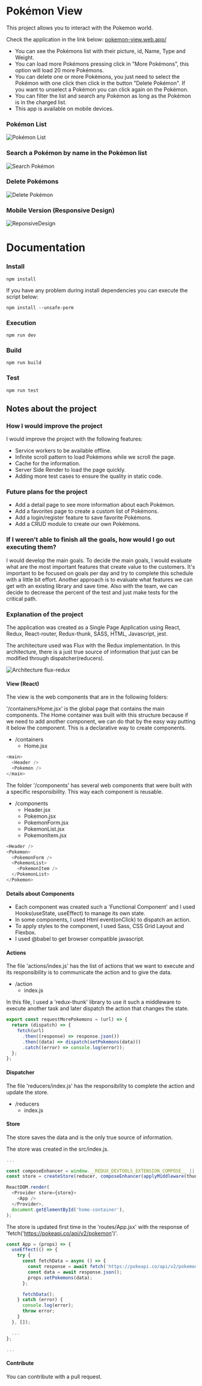 # Pokémon View
This project allows you to interact with the Pokemon world.

Check the application in the link below:
[pokemon-view.web.app/](https://pokemon-view.web.app/)

* You can see the Pokémons list with their picture, id, Name, Type and Weight.
* You can load more Pokémons pressing click in "More Pokémons", this option will load 20 more Pokémons.
* You can delete one or more Pokémons, you just need to select the Pokémon with one click then click in the button "Delete Pokémon". If you want to unselect a Pokémon you can click again on the Pokémon.
* You can filter the list and search any Pokémon as long as the Pokémon is in the charged list.
* This app is available on mobile devices.

### Pokémon List
![Pokémon List](https://pokemon-view.s3-us-west-1.amazonaws.com/PokemonPage1.png)

### Search a Pokémon by name in the Pokémon list
![Search Pokémon](https://pokemon-view.s3-us-west-1.amazonaws.com/PokemonPage2.png)

### Delete Pokémons
![Delete Pokémon](https://pokemon-view.s3-us-west-1.amazonaws.com/DeletePokemonPage.png)

### Mobile Version (Responsive Design)
![ReponsiveDesign](https://pokemon-view.s3-us-west-1.amazonaws.com/ResponsivePokemonPage.png)

# Documentation 

### Install

```
npm install
```

If you have any problem during install dependencies you can execute the script below:

```
npm install --unsafe-perm
```

### Execution

```
npm run dev
```

### Build

```
npm run build
```

### Test

```
npm run test
```

## Notes about the project

### How I would improve the project

I would improve the project with the following features:

* Service workers to be available offline.
* Infinite scroll pattern to load Pokémons while we scroll the page.
* Cache for the information.
* Server Side Render to load the page quickly.
* Adding more test cases to ensure the quality in static code.

### Future plans for the project

* Add a detail page to see more information about each Pokémon.
* Add a favorites page to create a custom list of Pokémons.
* Add a login/register feature to save favorite Pokémons.
* Add a CRUD module to create our own Pokémons.

### If I weren't able to finish all the goals, how would I go out executing them?

I would develop the main goals. To decide the main goals, I would evaluate what are the most important features that create value to the customers. It's important to be focused on goals per day and try to complete this schedule with a little bit effort. Another approach is to evaluate what features we can get with an existing library and save time. Also with the team, we can decide to decrease the percent of the test and just make tests for the critical path.

### Explanation of the project

The application was created as a Single Page Application using React, Redux, React-router, Redux-thunk, SASS, HTML, Javascript, jest.

The architecture used was Flux with the Redux implementation. In this architecture, there is a just true source of information that just can be modified through dispatcher(reducers).

![Architecture flux-redux](https://pokemon-view.s3-us-west-1.amazonaws.com/ArchitectureFlux.png)

#### View (React)
The view is the web components that are in the following folders:

'/containers/Home.jsx' is the global page that contains the main components. The Home container was built with this structure because if we need to add another component, we can do that by the easy way putting it below the <Pokemon /> component. This is a declarative way to create components.

* /containers
  - Home.jsx

```javascript
<main>
  <Header />
  <Pokemon />
</main>
```

The folder '/components' has several web components that were built with a specific responsibility. This way each component is reusable.

* /components
  - Header.jsx
  - Pokemon.jsx
  - PokemonForm.jsx
  - PokemonList.jsx
  - PokemonItem.jsx

```javascript
<Header />
<Pokemon>
  <PokemonForm />
  <PokemonList>
    <PokemonItem />
  </PokemonList>
</Pokemon>
```

#### Details about Components
* Each component was created such a 'Functional Component' and I used Hooks(useState, useEffect) to manage its own state.
* In some components, I used Html event(onClick) to dispatch an action. 
* To apply styles to the component, I used Sass, CSS Grid Layout and Flexbox.
* I used @babel to get browser compatible javascript. 

#### Actions

The file 'actions/index.js' has the list of actions that we want to execute and its responsibility is to communicate the action and to give the data.

* /action
  - index.js

In this file, I used a 'redux-thunk' library to use it such a middleware to execute another task and later dispatch the action that changes the state.

```javascript
export const requestMorePokemons = (url) => {
  return (dispatch) => {
    fetch(url)
      .then((response) => response.json())
      .then((data) => dispatch(setPokemons(data)))
      .catch((error) => console.log(error));
  };
};
```

#### Dispatcher

The file 'reducers/index.js' has the responsibility to complete the action and update the store.

* /reducers
  - index.js

#### Store

The store saves the data and is the only true source of information.

The store was created in the src/index.js.

```javascript
...

const composeEnhancer = window.__REDUX_DEVTOOLS_EXTENSION_COMPOSE__ || compose;
const store = createStore(reducer, composeEnhancer(applyMiddleware(thunk)));

ReactDOM.render(
  <Provider store={store}>
    <App />
  </Provider>,
  document.getElementById('home-container'),
);
```

The store is updated first time in the 'routes/App.jsx' with the response of 'fetch('https://pokeapi.co/api/v2/pokemon')'.

```javascript
const App = (props) => {
  useEffect(() => {
    try {
      const fetchData = async () => {
        const response = await fetch('https://pokeapi.co/api/v2/pokemon');
        const data = await response.json();
        props.setPokemons(data);
      };

      fetchData();
    } catch (error) {
      console.log(error);
      throw error;
    }
  }, []);

  ...
};

...
```

#### Contribute

You can contribute with a pull request.
